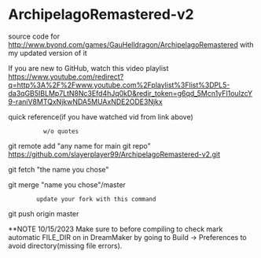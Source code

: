 ArchipelagoRemastered-v2
========================

source code for http://www.byond.com/games/GauHelldragon/ArchipelagoRemastered with my updated version of it

If you are new to GitHub, watch this video playlist https://www.youtube.com/redirect?q=http%3A%2F%2Fwww.youtube.com%2Fplaylist%3Flist%3DPL5-da3qGB5IBLMp7LtN8Nc3Efd4hJq0kD&redir_token=g6qd_5Mcn1yFI1ouIzcY9-raniV8MTQxNjkwNDA5MUAxNDE2ODE3Njkx

quick reference(if you have watched vid from link above)

              w/o quotes
              
git remote add "any name for main git repo" https://github.com/slayerplayer99/ArchipelagoRemastered-v2.git

git fetch "the name you chose"

git merge "name you chose"/master

            update your fork with this command
            
git push origin master

**NOTE 10/15/2023
  Make sure to before compiling to check mark automatic FILE_DIR on in DreamMaker by going to Build -> Preferences to avoid directory(missing file errors).
